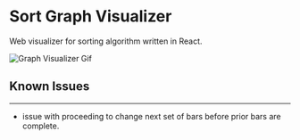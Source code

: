 # Sort Graph Visualizer

Web visualizer for sorting algorithm written in React.

![Graph Visualizer Gif](https://giphy.com/gifs/ugx7kqOag0aMTcqbT1)


## Known Issues
------
- issue with proceeding to change next set of bars before prior bars are complete.

